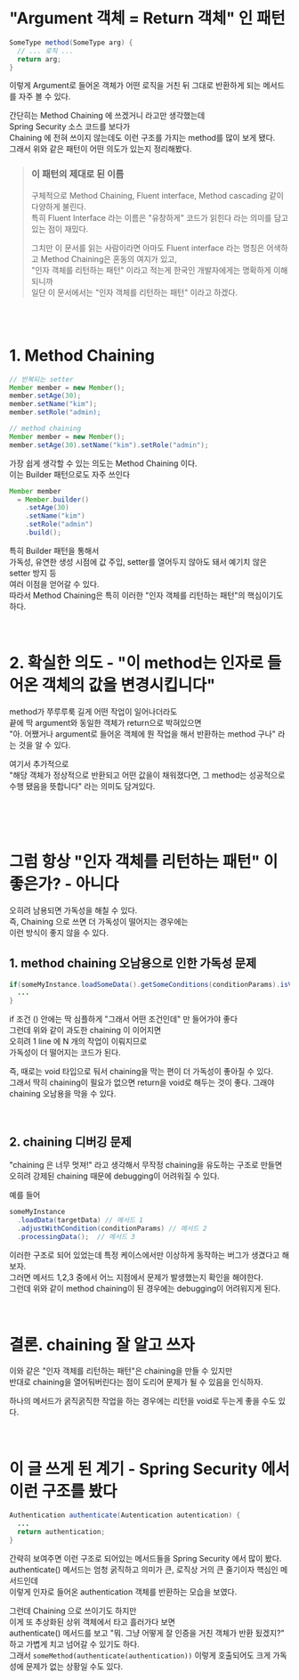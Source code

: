 # "Argument 객체 = Return 객체" 인 패턴   
  
```java
SomeType method(SomeType arg) {
  // ... 로직 ...
  return arg;
} 
```
이렇게 Argument로 들어온 객체가 어떤 로직을 거친 뒤 그대로 반환하게 되는 메서드를 자주 볼 수 있다.  
  
간단히는 Method Chaining 에 쓰겠거니 라고만 생각했는데  
Spring Security 소스 코드를 보다가  
Chaining 에 전혀 쓰이지 않는데도 이런 구조를 가지는 method를 많이 보게 됐다.  
그래서 위와 같은 패턴이 어떤 의도가 있는지 정리해봤다.   
    
> ### 이 패턴의 제대로 된 이름  
> 구체적으로 Method Chaining, Fluent interface, Method cascading 같이 다양하게 불린다.  
> 특히 Fluent Interface 라는 이름은 "유창하게" 코드가 읽힌다 라는 의미를 담고 있는 점이 재밌다.  
>   
> 그치만 이 문서를 읽는 사람이라면 아마도 Fluent interface 라는 명칭은 어색하고 Method Chaining은 혼동의 여지가 있고,  
> "인자 객체를 리턴하는 패턴" 이라고 적는게 한국인 개발자에게는 명확하게 이해되니까    
> 일단 이 문서에서는 "인자 객체를 리턴하는 패턴" 이라고 하겠다.   
  
<br><br>  
  
# 1. Method Chaining  
```java
// 반복되는 setter
Member member = new Member();
member.setAge(30);
member.setName("kim");
member.setRole("admin);
```

```java
// method chaining
Member member = new Member();
member.setAge(30).setName("kim").setRole("admin");
```

가장 쉽게 생각할 수 있는 의도는 Method Chaining 이다.    
이는 Builder 패턴으로도 자주 쓰인다  

```java 
Member member
  = Member.builder()
    .setAge(30)
    .setName("kim")
    .setRole("admin")
    .build();
```

특히 Builder 패턴을 통해서   
가독성, 유연한 생성 시점에 값 주입, setter를 열어두지 않아도 돼서 예기치 않은 setter 방지 등    
여러 이점을 얻어갈 수 있다.  
따라서 Method Chaining은 특히 이러한 "인자 객체를 리턴하는 패턴"의 핵심이기도 하다.  
  
<br>  

# 2. 확실한 의도 - "이 method는 인자로 들어온 객체의 값을 변경시킵니다"  
  
method가 쭈루루룩 길게 어떤 작업이 일어나더라도  
끝에 딱 argument와 동일한 객체가 return으로 박혀있으면  
"아. 어쨌거나 argument로 들어온 객체에 뭔 작업을 해서 반환하는 method 구나" 라는 것을 알 수 있다.  
  
여기서 추가적으로  
"해당 객체가 정상적으로 반환되고 어떤 값을이 채워졌다면, 그 method는 성공적으로 수행 됐음을 뜻합니다" 라는 의미도 담겨있다.  
  
<br><br><br>  

# 그럼 항상 "인자 객체를 리턴하는 패턴" 이 좋은가? - 아니다  
  
오히려 남용되면 가독성을 해칠 수 있다.  
즉, Chaining 으로 쓰면 더 가독성이 떨어지는 경우에는  
이런 방식이 좋지 않을 수 있다.  
  
## 1. method chaining 오남용으로 인한 가독성 문제  
```java
if(someMyInstance.loadSomeData().getSomeConditions(conditionParams).isValid()) {
  ...
}
```
  
if 조건 () 안에는 딱 심플하게 "그래서 어떤 조건인데" 만 들어가야 좋다  
그런데 위와 같이 과도한 chaining 이 이어지면  
오히려 1 line 에 N 개의 작업이 이뤄지므로  
가독성이 더 떨어지는 코드가 된다.  

즉, 때로는 void 타입으로 둬서 chaining을 막는 편이 더 가독성이 좋아질 수 있다.  
그래서 딱히 chaining이 필요가 없으면 return을 void로 해두는 것이 좋다. 그래야 chaining 오남용을 막을 수 있다.    
  
<br>  
  
## 2. chaining 디버깅 문제  
"chaining 은 너무 멋져!" 라고 생각해서 무작정 chaining을 유도하는 구조로 만들면  
오히려 강제된 chaining 때문에 debugging이 어려워질 수 있다.  
  
예를 들어   
  
```java
someMyInstance
  .loadData(targetData) // 메서드 1  
  .adjustWithCondition(conditionParams) // 메서드 2
  .processingData();  // 메서드 3
```

이러한 구조로 되어 있었는데 특정 케이스에서만 이상하게 동작하는 버그가 생겼다고 해보자.  
그러면 메서드 1,2,3 중에서 어느 지점에서 문제가 발생했는지 확인을 해야한다.  
그런데 위와 같이 method chaining이 된 경우에는 debugging이 어려워지게 된다.  

<br>  
  
# 결론. chaining 잘 알고 쓰자  
  
이와 같은 "인자 객체를 리턴하는 패턴"은 chaining을 만들 수 있지만  
반대로 chaining을 열어둬버린다는 점이 도리어 문제가 될 수 있음을 인식하자.  
 
하나의 메서드가 굵직굵직한 작업을 하는 경우에는 리턴을 void로 두는게 좋을 수도 있다.  
  
<br>  

# 이 글 쓰게 된 계기 - Spring Security 에서 이런 구조를 봤다  

```java
Authentication authenticate(Autentication autentication) { 
  ...
  return authentication;
}
```
간략히 보여주면 이런 구조로 되어있는 메서드들을 Spring Security 에서 많이 봤다.  
authenticate() 메서드는 엄청 굵직하고 의미가 큰, 로직상 거의 큰 줄기이자 핵심인 메서드인데   
이렇게 인자로 들어온 authentication 객체를 반환하는 모습을 보였다.  
  
그런데 Chaining 으로 쓰이기도 하지만  
이게 또 추상화된 상위 객체에서 타고 흘러가다 보면  
authenticate() 메서드를 보고 "뭐. 그냥 어떻게 잘 인증을 거친 객체가 반환 됬겠지?" 하고 가볍게 치고 넘어갈 수 있기도 하다.  
그래서 <code>someMethod(authenticate(authentication))</code> 이렇게 호출되어도 크게 가독성에 문제가 없는 상황일 수도 있다.    

